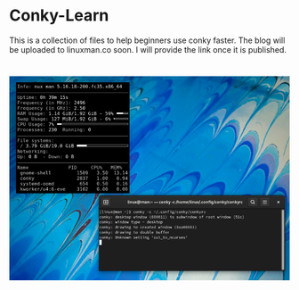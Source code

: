 # Conky-Learn
This is a collection of files to help beginners use conky faster. The blog will be uploaded to linuxman.co soon. I will provide the link once it is published.
#

![This is an, image of conky. Started on it's default run](default-conky.jpg "Conky Defualt Run")
